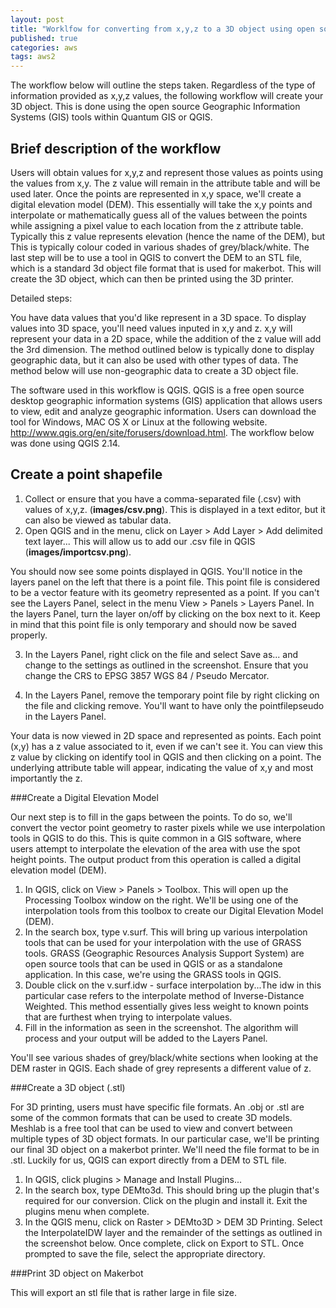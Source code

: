 ```yaml
---
layout: post
title: "Worklfow for converting from x,y,z to a 3D object using open source tools"
published: true
categories: aws
tags: aws2
---
```


The workflow below will outline the steps taken. Regardless of the type of information provided as x,y,z values, the following workflow will create your 3D object. This is done using the open source Geographic Information Systems (GIS) tools within Quantum GIS or QGIS.

Brief description of the workflow
----------------------------------

Users will obtain values for x,y,z and represent those values as points using the values from x,y. The z value will remain in the attribute table and will be used later. Once the points are represented in x,y space, we'll create a digital elevation model (DEM). This essentially will take the x,y points and interpolate or mathematically guess all of the values between the points while assigning a pixel value to each location from the z attribute table. Typically this z value represents elevation (hence the name of the DEM), but This is typically colour coded in various shades of grey/black/white. The last step will be to use a tool in QGIS to convert the DEM to an STL file, which is a standard 3d object file format that is used for makerbot. This will create the 3D object, which can then be printed using the 3D printer.


Detailed steps:

You have data values that you'd like represent in a 3D space. To display values into 3D space, you'll need values inputed in x,y and z. x,y will represent your data in a 2D space, while the addition of the z value will add the 3rd dimension. The method outlined below is typically done to display geographic data, but it can also be used with other types of data. The method below will use non-geographic data to create a 3D object file.

The software used in this workflow is QGIS. QGIS is a free open source desktop geographic information systems (GIS) application that allows users to view, edit and analyze geographic information. Users can download the tool for Windows, MAC OS X or Linux at the following website. http://www.qgis.org/en/site/forusers/download.html. The workflow below was done using QGIS 2.14.

Create a point shapefile
------------------------

1. Collect or ensure that you have a comma-separated file (.csv) with values of x,y,z. (**images/csv.png**). This is displayed in a text editor, but it can also be viewed as tabular data.
2. Open QGIS and in the menu, click on Layer > Add Layer > Add delimited text layer... This will allow us to add our .csv file in QGIS (**images/importcsv.png**).

You should now see some points displayed in QGIS. You'll notice in the layers panel on the left that there is a point file. This point file is considered to be a vector feature with its geometry represented as a point. If you can't see the Layers Panel, select in the menu View > Panels > Layers Panel. In the layers Panel, turn the layer on/off by clicking on the box next to it. Keep in mind that this point file is only temporary and should now be saved properly.

3. In the Layers Panel, right click on the file and select Save as... and change to the settings as outlined in the screenshot. Ensure that you change the CRS to EPSG 3857 WGS 84 / Pseudo Mercator.

4. In the Layers Panel, remove the temporary point file by right clicking on the file and clicking remove. You'll want to have only the pointfilepseudo in the Layers Panel.

Your data is now viewed in 2D space and represented as points. Each point (x,y) has a z value associated to it, even if we can't see it. You can view this z value by clicking on identify tool in QGIS and then clicking on a point. The underlying attribute table will appear, indicating the value of x,y and most importantly the z.

###Create a Digital Elevation Model

Our next step is to fill in the gaps between the points. To do so, we'll convert the vector point geometry to raster pixels while we use interpolation tools in QGIS to do this. This is quite common in a GIS software, where users attempt to interpolate the elevation of the area with use the spot height points. The output product from this operation is called a digital elevation model (DEM).

  1. In QGIS, click on View > Panels > Toolbox. This will open up the Processing Toolbox window on the right. We'll be using one of the interpolation tools from this toolbox to create our Digital Elevation Model (DEM).
  2. In the search box, type v.surf. This will bring up various interpolation tools that can be used for your interpolation with the use of GRASS tools. GRASS (Geographic Resources Analysis Support System) are open source tools that can be used in QGIS or as a standalone application. In this case, we're using the GRASS tools in QGIS.
  3. Double click on the v.surf.idw - surface interpolation by...The idw in this particular case refers to the interpolate method of Inverse-Distance Weighted. This method essentially gives less weight to known points that are furthest when trying to interpolate values.
  4. Fill in the information as seen in the screenshot. The algorithm will process and your output will be added to the Layers Panel.

  You'll see various shades of grey/black/white sections when looking at the DEM raster in QGIS. Each shade of grey represents a different value of z.

###Create a 3D object (.stl)

For 3D printing, users must have specific file formats. An .obj or .stl are some of the common formats that can be used to create 3D models. Meshlab is a free tool that can be used to view and convert between multiple types of 3D object formats. In our particular case, we'll be printing our final 3D object on a makerbot printer. We'll need the file format to be in .stl. Luckily for us, QGIS can export directly from a DEM to STL file.

  1. In QGIS, click plugins > Manage and Install Plugins...
  2. In the search box, type DEMto3d. This should bring up the plugin that's required for our conversion. Click on the plugin and install it. Exit the plugins menu when complete.
  3. In the QGIS menu, click on Raster > DEMto3D > DEM 3D Printing. Select the InterpolateIDW layer and the remainder of the settings as outlined in the screenshot below. Once complete, click on Export to STL. Once prompted to save the file, select the appropriate directory.

###Print 3D object on Makerbot

This will export an stl file that is rather large in file size.
